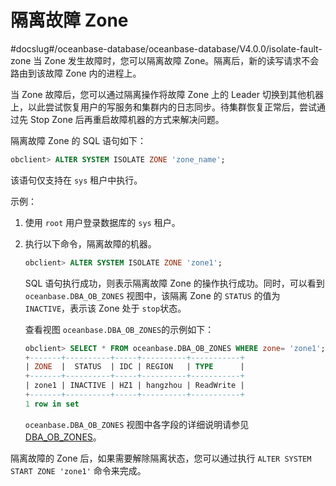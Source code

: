 # 隔离故障 Zone
#docslug#/oceanbase-database/oceanbase-database/V4.0.0/isolate-fault-zone
当 Zone 发生故障时，您可以隔离故障 Zone。隔离后，新的读写请求不会路由到该故障 Zone 内的进程上。

当 Zone 故障后，您可以通过隔离操作将故障 Zone 上的 Leader 切换到其他机器上，以此尝试恢复用户的写服务和集群内的日志同步。待集群恢复正常后，尝试通过先 Stop Zone 后再重启故障机器的方式来解决问题。

隔离故障 Zone 的 SQL 语句如下：

```sql
obclient> ALTER SYSTEM ISOLATE ZONE 'zone_name';
```

该语句仅支持在 `sys` 租户中执行。

示例：

1. 使用 `root` 用户登录数据库的 `sys` 租户。

2. 执行以下命令，隔离故障的机器。

   ```sql
   obclient> ALTER SYSTEM ISOLATE ZONE 'zone1';
   ```

   SQL 语句执行成功，则表示隔离故障 Zone 的操作执行成功。同时，可以看到 `oceanbase.DBA_OB_ZONES` 视图中，该隔离 Zone 的 `STATUS` 的值为 `INACTIVE`，表示该 Zone 处于 `stop`状态。

   查看视图 `oceanbase.DBA_OB_ZONES`的示例如下：

   ```sql
   obclient> SELECT * FROM oceanbase.DBA_OB_ZONES WHERE zone= 'zone1';
   +-------+----------+-----+----------+-----------+
   | ZONE  |  STATUS  | IDC | REGION   | TYPE      |
   +-------+----------+-----+----------+-----------+
   | zone1 | INACTIVE | HZ1 | hangzhou | ReadWrite |
   +-------+----------+-----+----------+-----------+
   1 row in set
   ```

   `oceanbase.DBA_OB_ZONES` 视图中各字段的详细说明请参见 [DBA_OB_ZONES](../../../13.system-reference/4.system-view-for-mysql/2.dictionary-view-5/63.oceanbase-dba_ob_zones.md)。

隔离故障的 Zone 后，如果需要解除隔离状态，您可以通过执行 `ALTER SYSTEM START ZONE 'zone1'` 命令来完成。
